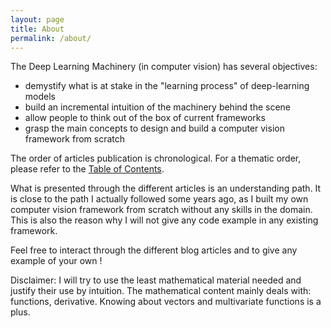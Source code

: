 ```yaml
---
layout: page
title: About
permalink: /about/
---
```


The Deep Learning Machinery (in computer vision) has several objectives: 
- demystify what is at stake in the "learning process" of deep-learning models
- build an incremental intuition of the machinery behind the scene
- allow people to think out of the box of current frameworks
- grasp the main concepts to design and build a computer vision framework from scratch

The order of articles publication is chronological. 
For a thematic order, please refer to the [Table of Contents](/table_of_contents/).

What is presented through the different articles is an understanding path. 
It is close to the path I actually followed some years ago, as I built my own computer vision 
framework from scratch without any skills in the domain. This is also the reason why I will not 
give any code example in any existing framework.

Feel free to interact through the different blog articles and to give any example of your own !

Disclaimer: I will try to use the least mathematical material needed and justify their use by intuition. 
The mathematical content mainly deals with: functions, derivative. 
Knowing about vectors and multivariate functions is a plus.
